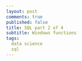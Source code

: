 ```yaml
---
layout: post
comments: true
published: false
title: SQL part 2 of 4
subtitle: Windows functions
tags:
  data science
  sql
---
```


